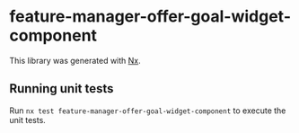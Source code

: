 # feature-manager-offer-goal-widget-component

This library was generated with [Nx](https://nx.dev).

## Running unit tests

Run `nx test feature-manager-offer-goal-widget-component` to execute the unit tests.
